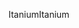 <span data-ttu-id="0bb76-101">Itanium</span><span class="sxs-lookup"><span data-stu-id="0bb76-101">Itanium</span></span>
